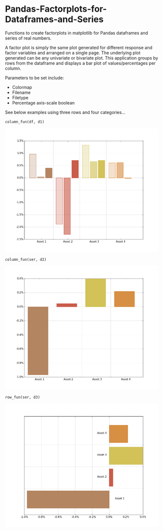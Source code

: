 # Pandas-Factorplots-for-Dataframes-and-Series

Functions to create factorplots in matplotlib for Pandas dataframes and series of real numbers. 

A factor plot is simply the same plot generated for different response and factor variables and arranged on a single page. The underlying plot generated can be any univariate or bivariate plot.  This application groups by rows from the dataframe and displays a bar plot of values/percentages per column. 

Parameters to be set include:
 * Colormap
 * Filename
 * Filetype
 * Percentage axis-scale boolean

See below examples using three rows and four categories...


```python
column_fun(df, d1)
```


![png1](./Images/myfile1.png)



```python
column_fun(ser, d2)
```


![png1](./Images/myfile2.png)



```python
row_fun(ser, d3)
```


![png1](./Images/myfile3.png)



```python

```
